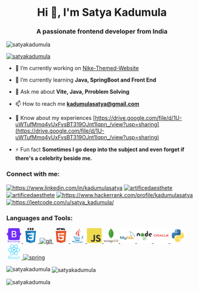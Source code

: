 <h1 align="center">Hi 👋, I'm Satya Kadumula</h1>
<h3 align="center">A passionate frontend developer from India</h3>

<p align="left"> <img src="https://komarev.com/ghpvc/?username=satyakadumula&label=Profile%20views&color=0e75b6&style=flat" alt="satyakadumula" /> </p>

<p align="left"> <a href="https://github.com/ryo-ma/github-profile-trophy"><img src="https://github-profile-trophy.vercel.app/?username=satyakadumula" alt="satyakadumula" /></a> </p>

- 🔭 I’m currently working on [Nike-Themed-Website](https://satyakadumula.github.io/Nike-Themed-Website/)

- 🌱 I’m currently learning **Java, SpringBoot and Front End**

- 💬 Ask me about **Vite, Java, Prroblem Solving**

- 📫 How to reach me **kadumulasatya@gmail.com**

- 📄 Know about my experiences [https://drive.google.com/file/d/1U-uWTufMmq4yUxFvsBT319OJnt1Iqpn_/view?usp=sharing](https://drive.google.com/file/d/1U-uWTufMmq4yUxFvsBT319OJnt1Iqpn_/view?usp=sharing)

- ⚡ Fun fact **Sometimes I go deep into the subject and even forget if there's a celebrity beside me.**

<h3 align="left">Connect with me:</h3>
<p align="left">
<a href="https://linkedin.com/in/https://www.linkedin.com/in/kadumulasatya" target="blank"><img align="center" src="https://raw.githubusercontent.com/rahuldkjain/github-profile-readme-generator/master/src/images/icons/Social/linked-in-alt.svg" alt="https://www.linkedin.com/in/kadumulasatya" height="30" width="40" /></a>
<a href="https://instagram.com/artificedaesthete" target="blank"><img align="center" src="https://raw.githubusercontent.com/rahuldkjain/github-profile-readme-generator/master/src/images/icons/Social/instagram.svg" alt="artificedaesthete" height="30" width="40" /></a>
<a href="https://www.youtube.com/c/artificedaesthete" target="blank"><img align="center" src="https://raw.githubusercontent.com/rahuldkjain/github-profile-readme-generator/master/src/images/icons/Social/youtube.svg" alt="artificedaesthete" height="30" width="40" /></a>
<a href="https://www.hackerrank.com/https://www.hackerrank.com/profile/kadumulasatya" target="blank"><img align="center" src="https://raw.githubusercontent.com/rahuldkjain/github-profile-readme-generator/master/src/images/icons/Social/hackerrank.svg" alt="https://www.hackerrank.com/profile/kadumulasatya" height="30" width="40" /></a>
<a href="https://www.leetcode.com/https://leetcode.com/u/satya_kadumula/" target="blank"><img align="center" src="https://raw.githubusercontent.com/rahuldkjain/github-profile-readme-generator/master/src/images/icons/Social/leet-code.svg" alt="https://leetcode.com/u/satya_kadumula/" height="30" width="40" /></a>
</p>

<h3 align="left">Languages and Tools:</h3>
<p align="left"> <a href="https://getbootstrap.com" target="_blank" rel="noreferrer"> <img src="https://raw.githubusercontent.com/devicons/devicon/master/icons/bootstrap/bootstrap-plain-wordmark.svg" alt="bootstrap" width="40" height="40"/> </a> <a href="https://www.w3schools.com/css/" target="_blank" rel="noreferrer"> <img src="https://raw.githubusercontent.com/devicons/devicon/master/icons/css3/css3-original-wordmark.svg" alt="css3" width="40" height="40"/> </a> <a href="https://git-scm.com/" target="_blank" rel="noreferrer"> <img src="https://www.vectorlogo.zone/logos/git-scm/git-scm-icon.svg" alt="git" width="40" height="40"/> </a> <a href="https://www.w3.org/html/" target="_blank" rel="noreferrer"> <img src="https://raw.githubusercontent.com/devicons/devicon/master/icons/html5/html5-original-wordmark.svg" alt="html5" width="40" height="40"/> </a> <a href="https://www.java.com" target="_blank" rel="noreferrer"> <img src="https://raw.githubusercontent.com/devicons/devicon/master/icons/java/java-original.svg" alt="java" width="40" height="40"/> </a> <a href="https://developer.mozilla.org/en-US/docs/Web/JavaScript" target="_blank" rel="noreferrer"> <img src="https://raw.githubusercontent.com/devicons/devicon/master/icons/javascript/javascript-original.svg" alt="javascript" width="40" height="40"/> </a> <a href="https://www.mongodb.com/" target="_blank" rel="noreferrer"> <img src="https://raw.githubusercontent.com/devicons/devicon/master/icons/mongodb/mongodb-original-wordmark.svg" alt="mongodb" width="40" height="40"/> </a> <a href="https://www.mysql.com/" target="_blank" rel="noreferrer"> <img src="https://raw.githubusercontent.com/devicons/devicon/master/icons/mysql/mysql-original-wordmark.svg" alt="mysql" width="40" height="40"/> </a> <a href="https://nodejs.org" target="_blank" rel="noreferrer"> <img src="https://raw.githubusercontent.com/devicons/devicon/master/icons/nodejs/nodejs-original-wordmark.svg" alt="nodejs" width="40" height="40"/> </a> <a href="https://www.oracle.com/" target="_blank" rel="noreferrer"> <img src="https://raw.githubusercontent.com/devicons/devicon/master/icons/oracle/oracle-original.svg" alt="oracle" width="40" height="40"/> </a> <a href="https://www.python.org" target="_blank" rel="noreferrer"> <img src="https://raw.githubusercontent.com/devicons/devicon/master/icons/python/python-original.svg" alt="python" width="40" height="40"/> </a> <a href="https://reactjs.org/" target="_blank" rel="noreferrer"> <img src="https://raw.githubusercontent.com/devicons/devicon/master/icons/react/react-original-wordmark.svg" alt="react" width="40" height="40"/> </a> <a href="https://spring.io/" target="_blank" rel="noreferrer"> <img src="https://www.vectorlogo.zone/logos/springio/springio-icon.svg" alt="spring" width="40" height="40"/> </a> </p>

<p><img align="left" src="https://github-readme-stats.vercel.app/api/top-langs?username=satyakadumula&show_icons=true&locale=en&layout=compact" alt="satyakadumula" /></p>

<p>&nbsp;<img align="center" src="https://github-readme-stats.vercel.app/api?username=satyakadumula&show_icons=true&locale=en" alt="satyakadumula" /></p>

<p><img align="center" src="https://github-readme-streak-stats.herokuapp.com/?user=satyakadumula&" alt="satyakadumula" /></p>
